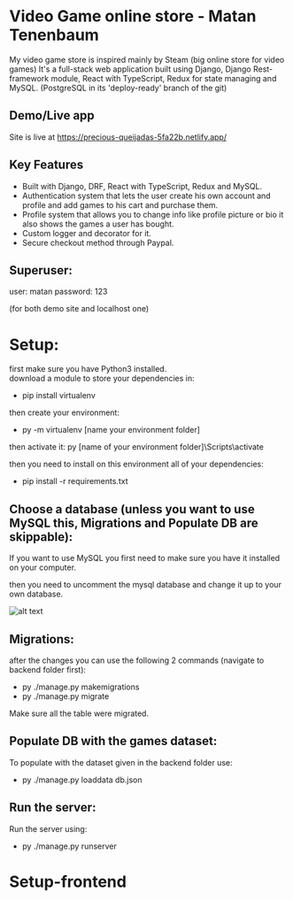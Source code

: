 # Video Game online store - Matan Tenenbaum

My video game store is inspired mainly by Steam (big online store for video games)
It's a full-stack web application built using Django, Django Rest-framework module, React with TypeScript, Redux for state managing and MySQL. (PostgreSQL in its 'deploy-ready' branch of the git)

## Demo/Live app
Site is live at 
https://precious-queijadas-5fa22b.netlify.app/

## Key Features
* Built with Django, DRF, React with TypeScript, Redux and MySQL.
* Authentication system that lets the user create his own account and profile and add games to his cart and purchase them.
* Profile system that allows you to change info like profile picture or bio it also shows the games a user has bought.
* Custom logger and decorator for it.
* Secure checkout method through Paypal.

## Superuser:
user: matan
password: 123

(for both demo site and localhost one)
# Setup:
first make sure you have Python3 installed.  
download a module to store your dependencies in:

* pip install virtualenv

then create your environment:
* py -m virtualenv [name your environment folder]

then activate it:
py [name of your environment folder]\Scripts\activate

then you need to install on this environment all of your dependencies:
* pip install -r requirements.txt

## Choose a database (unless you want to use MySQL this, Migrations and Populate DB are skippable):
If you want to use MySQL you first need to make sure you have it installed on your computer.

then you need to uncomment the mysql database 
and change it up to your own database.

![alt text](https://img001.prntscr.com/file/img001/yk6cD_nbQjmsWQUSrQYCaw.png)

## Migrations:
after the changes you can use the following 2 commands (navigate to backend folder first):
* py ./manage.py makemigrations
* py ./manage.py migrate

Make sure all the table were migrated.

## Populate DB with the games dataset:
To populate with the dataset given in the backend folder use:
* py ./manage.py loaddata db.json

## Run the server:
Run the server using:
* py ./manage.py runserver




# Setup-frontend

